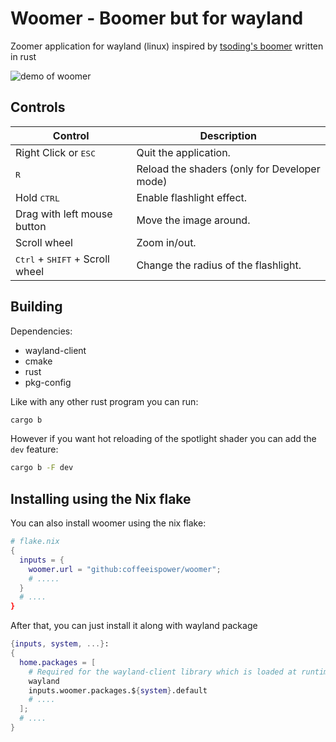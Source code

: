 # Woomer - Boomer but for wayland

Zoomer application for wayland (linux) inspired by [tsoding's boomer](https://github.com/tsoding/boomer) written in rust

![demo of woomer](./demo.gif)

## Controls

| Control                                           | Description                                                   |
|---------------------------------------------------|---------------------------------------------------------------|
| Right Click or <kbd>ESC</kbd>                     | Quit the application.                                         |
| <kbd>R</kbd>                                      | Reload the shaders (only for Developer mode)                  |
| Hold <kbd>CTRL</kbd>                              | Enable flashlight effect.                                     |
| Drag with left mouse button                       | Move the image around.                                        |
| Scroll wheel                                      | Zoom in/out.                                                  |
| <kbd>Ctrl</kbd> + <kbd>SHIFT</kbd> + Scroll wheel | Change the radius of the flashlight.                          |

## Building

Dependencies:

- wayland-client
- cmake
- rust
- pkg-config

Like with any other rust program you can run:

```sh
cargo b
```

However if you want hot reloading of the spotlight shader you can add the `dev` feature:

```sh
cargo b -F dev
```

## Installing using the Nix flake

You can also install woomer using the nix flake:

```nix
# flake.nix
{
  inputs = {
    woomer.url = "github:coffeeispower/woomer";
    # .....
  }
  # ....
}
```

After that, you can just install it along with wayland package

```nix
{inputs, system, ...}:
{
  home.packages = [
    # Required for the wayland-client library which is loaded at runtime
    wayland
    inputs.woomer.packages.${system}.default
    # ....
  ];
  # ....
}
```